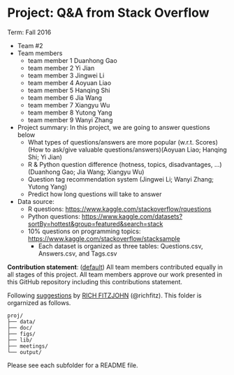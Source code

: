 # Project: Q&A from Stack Overflow  
    
Term: Fall 2016
    
+ Team #2
+ Team members
	+ team member 1 Duanhong Gao
	+ team member 2 Yi Jian
	+ team member 3 Jingwei Li 
	+ team member 4 Aoyuan Liao
	+ team member 5 Hanqing Shi 
	+ team member 6 Jia Wang
	+ team member 7 Xiangyu Wu
	+ team member 8 Yutong Yang 
	+ team member 9 Wanyi Zhang
+ Project summary: In this project, we are going to answer questions below  
    + What types of questions/answers are more popular (w.r.t. Scores) (How to ask/give valuable questions/answers)(Aoyuan Liao; Hanqing Shi; Yi Jian) 
    + R & Python question difference (hotness, topics, disadvantages, ...)(Duanhong Gao; Jia Wang; Xiangyu Wu)
    + Question tag recommendation system (Jingwei Li; Wanyi Zhang; Yutong Yang)    
    + Predict how long questions will take to answer    
+ Data source:  
    + R questions: https://www.kaggle.com/stackoverflow/rquestions  
    + Python questions: https://www.kaggle.com/datasets?sortBy=hottest&group=featured&search=stack      
    + 10% questions on programming topics: https://www.kaggle.com/stackoverflow/stacksample    
        + Each dataset is organized as three tables: Questions.csv, Answers.csv, and Tags.csv   
    
**Contribution statement**: ([default](doc/a_note_on_contributions.md)) All team members contributed equally in all stages of this project. All team members approve our work presented in this GitHub repository including this contributions statement. 

Following [suggestions](http://nicercode.github.io/blog/2013-04-05-projects/) by [RICH FITZJOHN](http://nicercode.github.io/about/#Team) (@richfitz). This folder is orgarnized as follows.

```
proj/
├── data/
├── doc/
├── figs/
├── lib/
├── meetings/
└── output/
```

Please see each subfolder for a README file.
